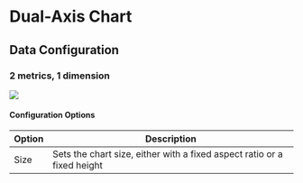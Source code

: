 # Dual-Axis Chart

## Data Configuration

### 2 metrics, 1 dimension

![](https://static-docs.nocobase.com/202410101132724.png)

#### Configuration Options

| Option  | Description                                              |
| ------- | -------------------------------------------------------- |
| Size    | Sets the chart size, either with a fixed aspect ratio or a fixed height |
